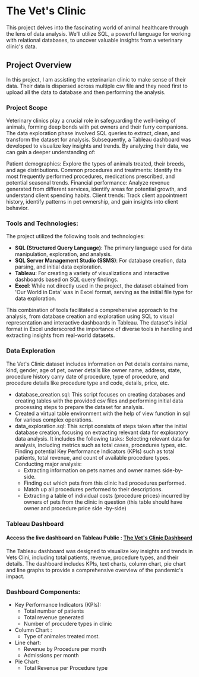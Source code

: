 # The Vet's Clinic
This project delves into the fascinating world of animal healthcare through the lens of data analysis. We'll utilize SQL, a powerful language for working with relational databases, to uncover valuable insights from a veterinary clinic's data.

## Project Overview
In this project, I am assisting the veterinarian clinic to make sense of their data. Their data is dispersed across multiple csv file and they need first to upload all the data to database and then performing the analysis.

### Project Scope
Veterinary clinics play a crucial role in safeguarding the well-being of animals, forming deep bonds with pet owners and their furry companions. The data exploration phase involved SQL queries to extract, clean, and transform the dataset for analysis. Subsequently, a Tableau dashboard was developed to visualize key insights and trends. By analyzing their data,   we can gain a deeper understanding of:

Patient demographics: Explore the types of animals treated, their breeds, and age distributions.
Common procedures and treatments: Identify the most frequently performed procedures, medications prescribed, and potential seasonal trends.
Financial performance: Analyze revenue generated from different services, identify areas for potential growth, and understand client spending habits.
Client trends: Track client appointment history, identify patterns in pet ownership, and gain insights into client behavior.

### Tools and Technologies:
The project utilized the following tools and technologies:
* __SQL (Structured Query Language)__: The primary language used for data manipulation, exploration, and analysis.
* __SQL Server Management Studio (SSMS)__: For database creation, data parsing, and initial data exploration.
* __Tableau__: For creating a variety of visualizations and interactive dashboards based on SQL query findings.
* __Excel__: While not directly used in the project, the dataset obtained from 'Our World in Data' was in Excel format, serving as the initial file type for data exploration.

This combination of tools facilitated a comprehensive approach to the analysis, from database creation and exploration using SQL to visual representation and interactive dashboards in Tableau. The dataset's initial format in Excel underscored the importance of diverse tools in handling and extracting insights from real-world datasets.
### Data Exploration
The Vet's Clinic dataset includes information on Pet details contains name, kind, gender, age of pet, owner details like owner name, address, state, procedure history carry date of procedure, type of procedure, and procedure details like procedure type and code, details, price, etc.
* database_creation.sql: This script focuses on creating databases and creating tables with the provided csv files and performing initial data processing steps to prepare the dataset for analysis.
* Created a virtual table environment with the help of view function in sql for various complex operations.
* data_exploration.sql: This script consists of steps taken after the initial database creation, focusing on extracting relevant data for exploratory data analysis. It includes the following tasks:
Selecting relevant data for analysis, including metrics such as total cases, procedures types, etc.
Finding potential Key Performance Indicators (KPIs) such as total patients, total revenue, and count of available procedure types.
Conducting major analysis:
  - Extracting information on pets names and owner names side-by-side.
  - Finding out which pets from this clinic had procedures performed.
  - Match up all procedures performed to their descriptions.
  - Extracting a table of individual costs (procedure prices) incurred by owners of pets from the clinic in question (this table should have owner and procedure price side -by-side)

### Tableau Dashboard
#### Access the live dashboard on Tableau Public : [The Vet's Clinic Dashboard](https://public.tableau.com/app/profile/mohammed.fazil.c/viz/TheVetsClinic/Dashboard1?publish=yes)

The Tableau dashboard was designed to visualize key insights and trends in Vets Clini, including total patients, revenue, procedure types, and their details. The dashboard includes KPIs, text charts, column chart, pie chart and line graphs to provide a comprehensive overview of the pandemic's impact.

### Dashboard Components:
* Key Performance Indicators (KPIs):
  - Total number of patients
  - Total revenue generated
  - Number of procudere types in clinic
* Column Chart :
  - Type of animales treated most.
* Line chart:
  - Revenue by Procedure per month
  - Admissions per month
* Pie Chart:
  - Total Revenue per Procedure type
